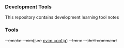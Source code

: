 ### Development Tools

This repository contains development learning tool notes

### Tools
~~- cmake~~
~~- vim~~(see [nvim config](https://github.com/Jerry2423/nvim_config))
~~- tmux~~
~~- shell command~~



